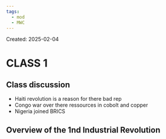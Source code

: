 ```yaml
---
tags:
  - mod
  - MWC
---
```

Created: 2025-02-04

# CLASS 1

## Class discussion
- Haiti revolution is a reason for there bad rep
- Congo war over there ressources in cobolt and copper
- Nigeria joined BRICS

## Overview of the 1nd Industrial Revolution